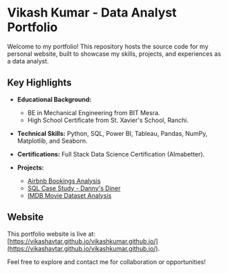 
# Vikash Kumar - Data Analyst Portfolio

Welcome to my portfolio! This repository hosts the source code for my personal website, built to showcase my skills, projects, and experiences as a data analyst.

## Key Highlights
- **Educational Background:** 
  - BE in Mechanical Engineering from BIT Mesra.
  - High School Certificate from St. Xavier's School, Ranchi.

- **Technical Skills:** Python, SQL, Power BI, Tableau, Pandas, NumPy, Matplotlib, and Seaborn.

- **Certifications:** Full Stack Data Science Certification (Almabetter).

- **Projects:**
  - [Airbnb Bookings Analysis](https://github.com/vikashavtar/Almabetter-Capstone-Project-AirBnb-Bookings)
  - [SQL Case Study - Danny's Diner](https://github.com/vikashavtar/SQL-Case-Study-Danny-s-Diner)
  - [IMDB Movie Dataset Analysis](https://github.com/vikashavtar/Excel-IMDB-Movies-Dataset)

## Website
This portfolio website is live at: [https://vikashavtar.github.io/vikashkumar.github.io/](https://vikashavtar.github.io/vikashkumar.github.io/).

Feel free to explore and contact me for collaboration or opportunities!
